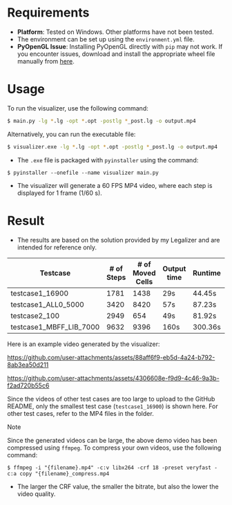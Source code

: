 # Requirements
- **Platform**: Tested on Windows. Other platforms have not been tested.
- The environment can be set up using the `environment.yml` file.
- **PyOpenGL Issue**: Installing PyOpenGL directly with `pip` may not work. If you encounter issues, download and install the appropriate wheel file manually from [here](https://github.com/cgohlke/pyopengl-build/releases/tag/v3.1.8).

# Usage
To run the visualizer, use the following command:
```bash
$ main.py -lg *.lg -opt *.opt -postlg *_post.lg -o output.mp4
```
Alternatively, you can run the executable file:
```bash
$ visualizer.exe -lg *.lg -opt *.opt -postlg *_post.lg -o output.mp4
```
- The `.exe` file is packaged with `pyinstaller` using the command:
```
$ pyinstaller --onefile --name visualizer main.py
```
- The visualizer will generate a 60 FPS MP4 video, where each step is displayed for 1 frame (1/60 s).

# Result
- The results are based on the solution provided by my Legalizer and are intended for reference only.

|      Testcase     |# of Steps|# of Moved Cells|Output time|Runtime|Generate Speed|
|-------------------|----------|----------------|-----------|-------|--------------|
|  testcase1_16900  |    1781  |      1438      |    29s    | 44.45s|   40.07fps   |
|testcase1_ALL0_5000|    3420  |      8420      |    57s    | 87.23s|   39.21fps   |
|   testcase2_100   |    2949  |      654       |    49s    | 81.92s|   36.00fps   |
|testcase1_MBFF_LIB_7000|9632  |      9396      |    160s   |300.36s|   32.07fps   |

Here is an example video generated by the visualizer:

https://github.com/user-attachments/assets/88aff6f9-eb5d-4a24-b792-8ab3ea50d211

https://github.com/user-attachments/assets/4306608e-f9d9-4c46-9a3b-f2ad720b55c6

Since the videos of other test cases are too large to upload to the GitHub README, only the smallest test case (`testcase1_16900`) is shown here. For other test cases, refer to the MP4 files in the folder.
> [!NOTE]
> Since the generated videos can be large, the above demo video has been compressed using `ffmpeg`. To compress your own videos, use the following command:
> ```
> $ ffmpeg -i "{filename}.mp4" -c:v libx264 -crf 18 -preset veryfast -c:a copy "{filename}_compress.mp4
> ```
> - The larger the CRF value, the smaller the bitrate, but also the lower the video quality.
